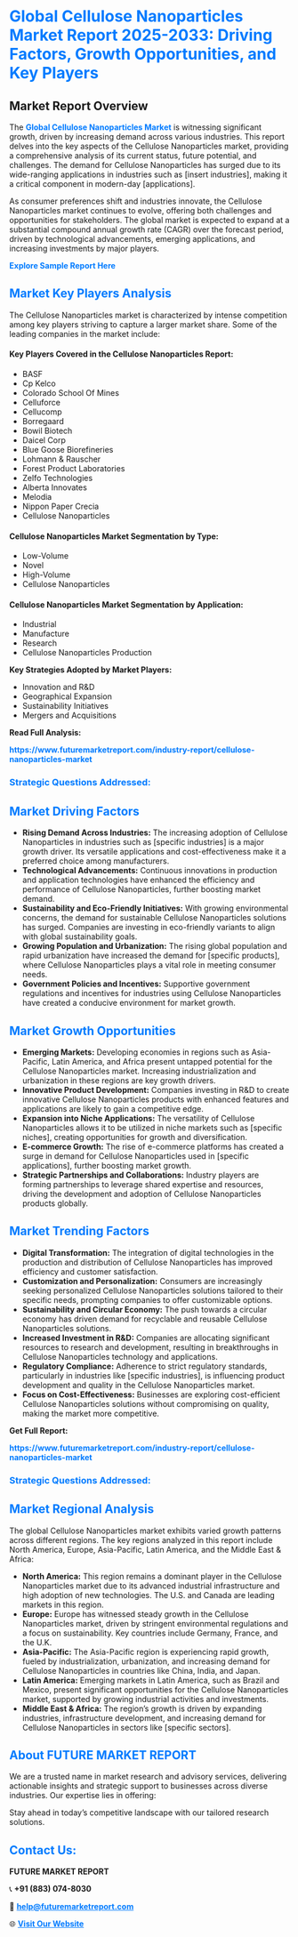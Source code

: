 <h1 style="color: #007BFF;">Global Cellulose Nanoparticles Market Report 2025-2033: Driving Factors, Growth Opportunities, and Key Players</h1>

<section id="overview">
<h2>Market Report Overview</h2>
<p>The <a href="https://www.futuremarketreport.com/industry-report/cellulose-nanoparticles-market" style="color: #007BFF; text-decoration: none;"><strong>Global Cellulose Nanoparticles Market</strong></a> is witnessing significant growth, driven by increasing demand across various industries. This report delves into the key aspects of the Cellulose Nanoparticles market, providing a comprehensive analysis of its current status, future potential, and challenges. The demand for Cellulose Nanoparticles has surged due to its wide-ranging applications in industries such as [insert industries], making it a critical component in modern-day [applications].</p>
<p>As consumer preferences shift and industries innovate, the Cellulose Nanoparticles market continues to evolve, offering both challenges and opportunities for stakeholders. The global market is expected to expand at a substantial compound annual growth rate (CAGR) over the forecast period, driven by technological advancements, emerging applications, and increasing investments by major players.</p>
</section>

<section id="overview">
<p><a href="https://www.futuremarketreport.com/request-sample/reportId=108446" style="color: #007BFF; text-decoration: none;"><strong>Explore Sample Report Here</strong></a></p>
</section>

<section id="key-players">
<h2 style="color: #007BFF;">Market Key Players Analysis</h2>
<p>The Cellulose Nanoparticles market is characterized by intense competition among key players striving to capture a larger market share. Some of the leading companies in the market include:</p>
<h4>Key Players Covered in the Cellulose Nanoparticles Report:</h4>
<ul><li>BASF</li><li>Cp Kelco</li><li>Colorado School Of Mines</li><li>Celluforce</li><li>Cellucomp</li><li>Borregaard</li><li>Bowil Biotech</li><li>Daicel Corp</li><li>Blue Goose Biorefineries</li><li>Lohmann &amp; Rauscher</li><li>Forest Product Laboratories</li><li>Zelfo Technologies</li><li>Alberta Innovates</li><li>Melodia</li><li>Nippon Paper Crecia</li><li>Cellulose Nanoparticles</li></ul>
<h4>Cellulose Nanoparticles Market Segmentation by Type:</h4>
<ul><li>Low-Volume</li><li>Novel</li><li>High-Volume</li><li>Cellulose Nanoparticles</li></ul>

<h4>Cellulose Nanoparticles Market Segmentation by Application:</h4>
<ul><li>Industrial</li><li>Manufacture</li><li>Research</li><li>Cellulose Nanoparticles Production</li></ul>
<p><strong>Key Strategies Adopted by Market Players:</strong></p>
<ul>
<li>Innovation and R&D</li>
<li>Geographical Expansion</li>
<li>Sustainability Initiatives</li>
<li>Mergers and Acquisitions</li>
</ul>
</section>

<section>
<p><strong>Read Full Analysis: </strong></p><a href="https://www.futuremarketreport.com/industry-report/cellulose-nanoparticles-market" style="color: #007BFF; text-decoration: none;"><strong>https://www.futuremarketreport.com/industry-report/cellulose-nanoparticles-market</strong></a>
<h3 style="color: #007BFF;">Strategic Questions Addressed:</h3>
</section>

<section id="driving-factors">
<h2 style="color: #007BFF;">Market Driving Factors</h2>
<ul>
<li><strong>Rising Demand Across Industries:</strong> The increasing adoption of Cellulose Nanoparticles in industries such as [specific industries] is a major growth driver. Its versatile applications and cost-effectiveness make it a preferred choice among manufacturers.</li>
<li><strong>Technological Advancements:</strong> Continuous innovations in production and application technologies have enhanced the efficiency and performance of Cellulose Nanoparticles, further boosting market demand.</li>
<li><strong>Sustainability and Eco-Friendly Initiatives:</strong> With growing environmental concerns, the demand for sustainable Cellulose Nanoparticles solutions has surged. Companies are investing in eco-friendly variants to align with global sustainability goals.</li>
<li><strong>Growing Population and Urbanization:</strong> The rising global population and rapid urbanization have increased the demand for [specific products], where Cellulose Nanoparticles plays a vital role in meeting consumer needs.</li>
<li><strong>Government Policies and Incentives:</strong> Supportive government regulations and incentives for industries using Cellulose Nanoparticles have created a conducive environment for market growth.</li>
</ul>
</section>

<section id="growth-opportunities">
<h2 style="color: #007BFF;">Market Growth Opportunities</h2>
<ul>
<li><strong>Emerging Markets:</strong> Developing economies in regions such as Asia-Pacific, Latin America, and Africa present untapped potential for the Cellulose Nanoparticles market. Increasing industrialization and urbanization in these regions are key growth drivers.</li>
<li><strong>Innovative Product Development:</strong> Companies investing in R&D to create innovative Cellulose Nanoparticles products with enhanced features and applications are likely to gain a competitive edge.</li>
<li><strong>Expansion into Niche Applications:</strong> The versatility of Cellulose Nanoparticles allows it to be utilized in niche markets such as [specific niches], creating opportunities for growth and diversification.</li>
<li><strong>E-commerce Growth:</strong> The rise of e-commerce platforms has created a surge in demand for Cellulose Nanoparticles used in [specific applications], further boosting market growth.</li>
<li><strong>Strategic Partnerships and Collaborations:</strong> Industry players are forming partnerships to leverage shared expertise and resources, driving the development and adoption of Cellulose Nanoparticles products globally.</li>
</ul>
</section>

<section id="trending-factors">
<h2 style="color: #007BFF;">Market Trending Factors</h2>
<ul>
<li><strong>Digital Transformation:</strong> The integration of digital technologies in the production and distribution of Cellulose Nanoparticles has improved efficiency and customer satisfaction.</li>
<li><strong>Customization and Personalization:</strong> Consumers are increasingly seeking personalized Cellulose Nanoparticles solutions tailored to their specific needs, prompting companies to offer customizable options.</li>
<li><strong>Sustainability and Circular Economy:</strong> The push towards a circular economy has driven demand for recyclable and reusable Cellulose Nanoparticles solutions.</li>
<li><strong>Increased Investment in R&D:</strong> Companies are allocating significant resources to research and development, resulting in breakthroughs in Cellulose Nanoparticles technology and applications.</li>
<li><strong>Regulatory Compliance:</strong> Adherence to strict regulatory standards, particularly in industries like [specific industries], is influencing product development and quality in the Cellulose Nanoparticles market.</li>
<li><strong>Focus on Cost-Effectiveness:</strong> Businesses are exploring cost-efficient Cellulose Nanoparticles solutions without compromising on quality, making the market more competitive.</li>
</ul>
</section>

<section>
<p><strong>Get Full Report: </strong></p><a href="https://www.futuremarketreport.com/industry-report/cellulose-nanoparticles-market" style="color: #007BFF; text-decoration: none;"><strong>https://www.futuremarketreport.com/industry-report/cellulose-nanoparticles-market</strong></a>
<h3 style="color: #007BFF;">Strategic Questions Addressed:</h3>
</section>


<section id="regional-analysis">
<h2 style="color: #007BFF;">Market Regional Analysis</h2>
<p>The global Cellulose Nanoparticles market exhibits varied growth patterns across different regions. The key regions analyzed in this report include North America, Europe, Asia-Pacific, Latin America, and the Middle East & Africa:</p>
<ul>
<li><strong>North America:</strong> This region remains a dominant player in the Cellulose Nanoparticles market due to its advanced industrial infrastructure and high adoption of new technologies. The U.S. and Canada are leading markets in this region.</li>
<li><strong>Europe:</strong> Europe has witnessed steady growth in the Cellulose Nanoparticles market, driven by stringent environmental regulations and a focus on sustainability. Key countries include Germany, France, and the U.K.</li>
<li><strong>Asia-Pacific:</strong> The Asia-Pacific region is experiencing rapid growth, fueled by industrialization, urbanization, and increasing demand for Cellulose Nanoparticles in countries like China, India, and Japan.</li>
<li><strong>Latin America:</strong> Emerging markets in Latin America, such as Brazil and Mexico, present significant opportunities for the Cellulose Nanoparticles market, supported by growing industrial activities and investments.</li>
<li><strong>Middle East & Africa:</strong> The region’s growth is driven by expanding industries, infrastructure development, and increasing demand for Cellulose Nanoparticles in sectors like [specific sectors].</li>
</ul>
</section>

<footer>
<h2 style="color: #007BFF;">About FUTURE MARKET REPORT</h2>
<p>We are a trusted name in market research and advisory services, delivering actionable insights and strategic support to businesses across diverse industries. Our expertise lies in offering:</p>

<p>Stay ahead in today’s competitive landscape with our tailored research solutions.</p>

<h2 style="color: #007BFF;">Contact Us:</h2>
<p><strong>FUTURE MARKET REPORT</strong></p>
<p>📞 <strong>+91 (883) 074-8030</strong></p>
<p>📧 <strong><a href="mailto:help@futuremarketreport.com" style="color: #007BFF;">help@futuremarketreport.com</a></strong></p>
<p>🌐 <strong><a href="https://www.futuremarketreport.com/" style="color: #007BFF;">Visit Our Website</a></strong></p>
</footer>